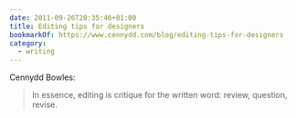 ```yaml
---
date: 2011-09-26T20:35:46+01:00
title: Editing tips for designers
bookmarkOf: https://www.cennydd.com/blog/editing-tips-for-designers
category:
  - writing
---
```


Cennydd Bowles:

> In essence, editing is critique for the written word: review, question, revise.
